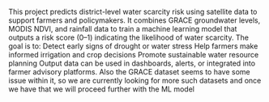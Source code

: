 This project predicts district-level water scarcity risk using satellite data to support farmers and policymakers. It combines GRACE groundwater levels, MODIS NDVI, and rainfall data to train a machine learning model that outputs a risk score (0–1) indicating the likelihood of water scarcity.
The goal is to:
Detect early signs of drought or water stress
Help farmers make informed irrigation and crop decisions
Promote sustainable water resource planning
Output data can be used in dashboards, alerts, or integrated into farmer advisory platforms.
Also the GRACE dataset seems to have some issue within it, so we are currently looking for more such datasets and once we have that we will proceed further with the ML model 
